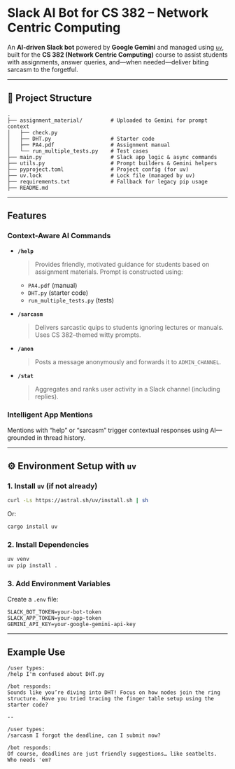 # Slack AI Bot for CS 382 – Network Centric Computing

An **AI-driven Slack bot** powered by **Google Gemini** and managed using [`uv`](https://github.com/astral-sh/uv), built for the **CS 382 (Network Centric Computing)** course to assist students with assignments, answer queries, and—when needed—deliver biting sarcasm to the forgetful.

---

## 📁 Project Structure

```
.
├── assignment_material/         # Uploaded to Gemini for prompt context
│   ├── check.py
│   ├── DHT.py                   # Starter code
│   ├── PA4.pdf                  # Assignment manual
│   └── run_multiple_tests.py    # Test cases
├── main.py                      # Slack app logic & async commands
├── utils.py                     # Prompt builders & Gemini helpers
├── pyproject.toml               # Project config (for uv)
├── uv.lock                      # Lock file (managed by uv)
├── requirements.txt             # Fallback for legacy pip usage
├── README.md
```

---

## Features

### Context-Aware AI Commands

* **`/help`**

  > Provides friendly, motivated guidance for students based on assignment materials.
  > Prompt is constructed using:

  * `PA4.pdf` (manual)
  * `DHT.py` (starter code)
  * `run_multiple_tests.py` (tests)

* **`/sarcasm`**

  > Delivers sarcastic quips to students ignoring lectures or manuals.
  > Uses CS 382–themed witty prompts.

* **`/anon`**

  > Posts a message anonymously and forwards it to `ADMIN_CHANNEL`.

* **`/stat`**

  > Aggregates and ranks user activity in a Slack channel (including replies).

### Intelligent App Mentions

Mentions with “help” or “sarcasm” trigger contextual responses using AI—grounded in thread history.

---

## ⚙️ Environment Setup with `uv`

### 1. Install `uv` (if not already)

```bash
curl -Ls https://astral.sh/uv/install.sh | sh
```

Or:

```bash
cargo install uv
```

### 2. Install Dependencies

```bash
uv venv
uv pip install .
```

### 3. Add Environment Variables

Create a `.env` file:

```env
SLACK_BOT_TOKEN=your-bot-token
SLACK_APP_TOKEN=your-app-token
GEMINI_API_KEY=your-google-gemini-api-key
```

---

## Example Use

```slack
/user types:
/help I'm confused about DHT.py

/bot responds:
Sounds like you’re diving into DHT! Focus on how nodes join the ring structure. Have you tried tracing the finger table setup using the starter code?

--

/user types:
/sarcasm I forgot the deadline, can I submit now?

/bot responds:
Of course, deadlines are just friendly suggestions… like seatbelts. Who needs 'em?
```


